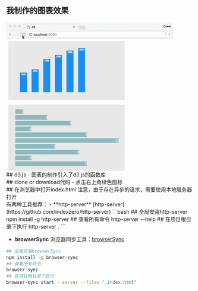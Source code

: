 ## 我制作的图表效果
  <img src="images/d3New.gif" width = "450" height = "400" alt="d3" align=center />

<br />
## d3.js
  - 图表的制作引入了d3.js的函数库

<br />
## clone or download代码
  - 点击右上角绿色图标

<br />
## 在浏览器中打开index.html
  注意，由于存在异步的请求，需要使用本地服务器打开
  <br />
  有两种工具推荐：
  - **http-server**
  [http-server](https://github.com/indexzero/http-server)
  ```bash
  ## 全局安装http-server
  npm install -g http-server
  ## 查看所有命令
  http-server --help
  ## 在项目根目录下执行
  http-server .
  ```

  - **browserSync**
  浏览器同步工具：[browserSync](http://www.browsersync.cn/)
  ```bash
  ## 全局安装browserSync
  npm install -g browser-sync
  ## 查看所有命令
  browser-sync
  ## 在项目根目录下执行
  browser-sync start --server --files ".index.html"
  ```
